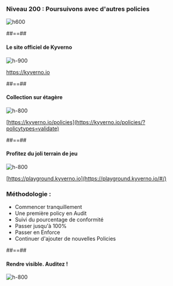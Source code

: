 
<!-- .slide: class="flex-row center" data-background="./assets/lunch/bkgnd-lunch.png"-->
### Niveau 200 : Poursuivons avec d'autres policies
![h600](./assets/lunch/policies-sur-etagere-750.png)



##==##
<!-- .slide: class="flex-row center" data-background="./assets/lunch/bkgnd-lunch.png"-->
#### Le site officiel de Kyverno
![h-900](./assets/techready/kyverno-website.png)

https://kyverno.io


##==##
<!-- .slide: class="flex-row center" data-background="./assets/lunch/bkgnd-lunch.png"-->
#### Collection sur étagère
![h-800](./assets/lunch/policies-etagere.png)

[https://kyverno.io/policies](https://kyverno.io/policies/?policytypes=validate)


##==##
<!-- .slide: class="flex-row center" data-background="./assets/lunch/bkgnd-lunch.png"-->
#### Profitez du joli terrain de jeu
![h-800](./assets/lunch/playground.png)

[https://playground.kyverno.io](https://playground.kyverno.io/#/)

<!-- .slide: data-background="./assets/lunch/bkgnd-lunch.png"-->
### Méthodologie :
- Commencer tranquillement
- Une première policy en Audit
- Suivi du pourcentage de conformité
- Passer jusqu'à 100%
- Passer en Enforce
- Continuer d'ajouter de nouvelles Policies
<!-- .element: class="list-fragment" -->


##==##
<!-- .slide: class="flex-row center" data-background="./assets/lunch/bkgnd-lunch.png"-->
#### Rendre visible. Auditez !
![h-800](./assets/techready/popeye.png)


